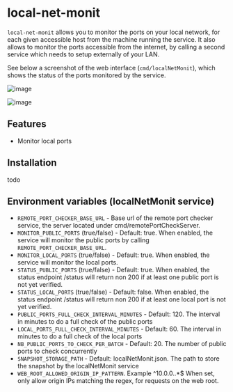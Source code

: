 # local-net-monit

`local-net-monit` allows you to monitor the ports on your local network, for each given accessible host from the machine running the service.
It also allows to monitor the ports accessible from the internet, by calling a second service which needs to setup externally of your LAN.

See below a screenshot of the web interface (`cmd/localNetMonit`), which shows the status of the ports monitored by the service.

![image](https://github.com/user-attachments/assets/a868b8cb-c88c-48b1-a907-90cb765e66e6)

![image](https://github.com/user-attachments/assets/d652efed-701f-4096-9c2f-d0eca359ab04)


## Features

- Monitor local ports

## Installation

todo

## Environment variables (localNetMonit service)

- `REMOTE_PORT_CHECKER_BASE_URL` - Base url of the remote port checker service, the server located under cmd/remotePortCheckServer. 
- `MONITOR_PUBLIC_PORTS` (true/false) - Default: true. When enabled, the service will monitor the public ports by calling `REMOTE_PORT_CHECKER_BASE_URL`.
- `MONITOR_LOCAL_PORTS` (true/false) - Default: true. When enabled, the service will monitor the local ports.
- `STATUS_PUBLIC_PORTS` (true/false) - Default: true. When enabled, the status endpoint /status will return non 200 if at least one public port is not yet verified.
- `STATUS_LOCAL_PORTS` (true/false) - Default: false. When enabled, the status endpoint /status will return non 200 if at least one local port is not yet verified.
- `PUBLIC_PORTS_FULL_CHECK_INTERVAL_MINUTES` - Default: 120. The interval in minutes to do a full check of the public ports
- `LOCAL_PORTS_FULL_CHECK_INTERVAL_MINUTES` - Default: 60. The interval in minutes to do a full check of the local ports
- `NB_PUBLIC_PORTS_TO_CHECK_PER_BATCH` - Default: 20. The number of public ports to check concurrently
- `SNAPSHOT_STORAGE_PATH` - Default: localNetMonit.json. The path to store the snapshot by the localNetMonit service
- `WEB_ROOT_ALLOWED_ORIGIN_IP_PATTERN`. Example ^10\.0\.0\..*$ When set, only allow origin IPs matching the regex, for requests on the web root.
